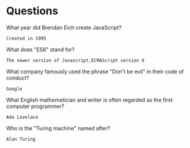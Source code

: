 # Questions

What year did Brendan Eich create JavaScript?

```
Created in 1995
```

What does "ES6" stand for?

```
The newer version of Javascript,ECMAScript version 6
```

What company famously used the phrase "Don't be evil" in their code of conduct?

```
Google
```

What English mathematician and writer is often regarded as the first computer programmer?

```
Ada Lovelace
```

Who is the "Turing machine" named after?

```
Alan Turing
```
